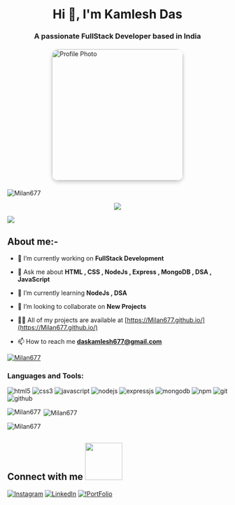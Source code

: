 <h1 align="center">Hi 👋, I'm Kamlesh Das</h1>
<h3 align="center">A passionate FullStack Developer based in India</h3>

<!-- <img align="right" alt="coding" width="100%" height="350"
     src="https://drive.google.com/uc?export=view&id=174OwPyYMU74LOZY2sg6zcGRIcLK5s71_">-->
<img src="https://drive.google.com/uc?export=view&id=174OwPyYMU74LOZY2sg6zcGRIcLK5s71_" 
     alt="Profile Photo" 
     style="border-radius: 15px; box-shadow: 0 4px 8px rgba(0,0,0,0.2); width: 300px; display: block; margin: 20px auto;">





<!--   <img align="right"  alt="codding" width="300" margin-top="50" src="https://cdn.dribbble.com/users/1162077/screenshots/3848914/programmer.gif"> -->
<p align="left"> <img src="https://komarev.com/ghpvc/?username=Milan677&label=Profile%20views&color=0e75b6&style=flat" alt="Milan677" /> </p>
 <p align="center" color:"red">
<!--      <a href="https://github.com/Milan677/readme-typing-svg"> -->
          <img src="https://readme-typing-svg.demolab.com/?lines=hi! My self Kamlesh Das 🏽; I am a Full-stack%20Node%20developer 🏻‍💻; interested in Coding 🏃‍♂️♂️;Curious%20to%20learn%20new%20things !&font=Fira%20Code&center=true&width=440&height=45&color=#37bcf7&vCenter=true&size=22&pause=1000"></a>
      </p>
      
<img src="https://user-images.githubusercontent.com/73097560/115834477-dbab4500-a447-11eb-908a-139a6edaec5c.gif">
 
 
 
 ## About me:-
 

- 🔭 I’m currently working on **FullStack Development**

- 💬 Ask me about **HTML , CSS , NodeJs , Express , MongoDB , DSA , JavaScript**

- 🌱 I’m currently learning **NodeJs , DSA**

- 👯 I’m looking to collaborate on **New Projects**

- 👨‍💻 All of my projects are available at [https://Milan677.github.io/](https://Milan677.github.io/)

- 📫 How to reach me **daskamlesh677@gmail.com**

<p align="left"> <a href="https://github.com/ryo-ma/github-profile-trophy"><img src="https://github-profile-trophy.vercel.app/?username=Milan677" alt="Milan677" /></a> </p>
<p align="left">
</p>

<h3 align="left">Languages and Tools:</h3>
<p >
    <img src="https://img.shields.io/badge/HTML5-E34F26?style=for-the-badge&logo=html5&logoColor=white" alt="html5" />
    <img src="https://img.shields.io/badge/CSS3-1572B6?style=for-the-badge&logo=css3&logoColor=white" alt="css3" /> 
    <img src="https://img.shields.io/badge/JavaScript-323330?style=for-the-badge&logo=javascript&logoColor=F7DF1E" alt="javascript" />
    <img src="https://img.shields.io/badge/Node.js-339933?style=for-the-badge&logo=nodedotjs&logoColor=white" alt="nodejs" />
    <img src="https://img.shields.io/badge/Express.js-000000?style=for-the-badge&logo=express&logoColor=white" alt="expressjs" />
    <img src="https://img.shields.io/badge/MongoDB-4EA94B?style=for-the-badge&logo=mongodb&logoColor=white" alt="mongodb" />
    <img src="https://img.shields.io/badge/npm-CB3837?style=for-the-badge&logo=npm&logoColor=white" alt="npm" />
    <img src="https://img.shields.io/badge/Git-f44d27?style=for-the-badge&logo=git&logoColor=white" alt="git" />
    <img src="https://img.shields.io/badge/GitHub-100000?style=for-the-badge&logo=github&logoColor=white" alt="github" />
  
</p>
<p><img align="left" src="https://github-readme-stats.vercel.app/api/top-langs?username=Milan677&show_icons=true&locale=en&layout=compact" alt="Milan677" /></p>

<p>&nbsp;<img align="center" src="https://github-readme-stats.vercel.app/api?username=Milan677&show_icons=true&locale=en" alt="Milan677" /></p>

<p><img align="center" src="https://github-readme-streak-stats.herokuapp.com/?user=Milan677&" alt="Milan677" /></p>

<h2> Connect with me <img src='https://raw.githubusercontent.com/ShahriarShafin/ShahriarShafin/main/Assets/handshake.gif' width="85px" marginBottom="4px"> </h2>

 [![Instagram](https://img.shields.io/badge/Instagram-%23E4405F.svg?logo=Instagram&logoColor=white)](https://www.instagram.com/kamleshdas22/) [![LinkedIn](https://img.shields.io/badge/LinkedIn-%230077B5.svg?logo=linkedin&logoColor=white)](https://www.linkedin.com/in/kamleshdas/) [![!PortFolio](https://img.shields.io/badge/-Portfolio-Blue)](https://Milan677.github.io/)
